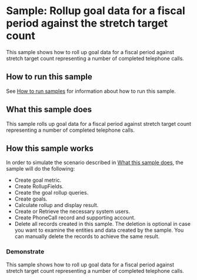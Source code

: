 # Sample: Rollup goal data for a fiscal period against the stretch target count

This sample shows how to roll up goal data for a fiscal period against stretch target count representing a number of completed telephone calls.

## How to run this sample

See [How to run samples](https://github.com/microsoft/Dynamics365-Apps-Samples/blob/master/sales/README.md) for information about how to run this sample.

## What this sample does

This sample rolls up goal data for a fiscal period against stretch target count representing a number of completed telephone calls.

## How this sample works

In order to simulate the scenario described in [What this sample does](#what-this-sample-does), the sample will do the following:

- Create goal metric.
- Create RollupFields.
- Create the goal rollup queries.
- Create goals.
- Calculate rollup and display result.
- Create or Retrieve the necessary system users.
- Create PhoneCall record and supporting account.
- Delete all records created in this sample. The deletion is optional in case you want to examine the entities and data created by the sample. You can manually delete the records to achieve the same result.

### Demonstrate

This sample shows how to roll up goal data for a fiscal period against stretch target count representing a number of completed telephone calls.

    